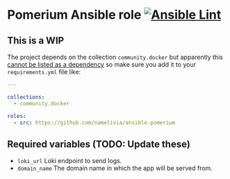 # Pomerium Ansible role [![Ansible Lint](https://github.com/namelivia/ansible-pomerium/actions/workflows/ansible-lint.yml/badge.svg)](https://github.com/namelivia/ansible-pomerium/actions/workflows/ansible-lint.yml)

## This is a WIP

The project depends on the collection `community.docker` but apparently this [cannot be listed as a dependency](https://github.com/ansible/ansible/issues/62847) so make sure you add it to your `requirements.yml` file like:

```yml
---

collections:
  - community.docker

roles:
  - src: https://github.com/namelivia/ansible-pomerium
```

## Required variables (TODO: Update these)
 - `loki_url` Loki endpoint to send logs.
 - `domain_name` The domain name in which the app will be served from.
